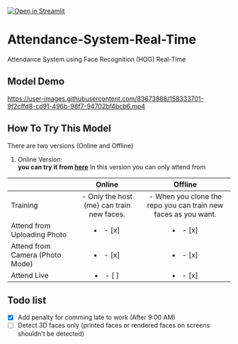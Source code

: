 [![Open in Streamlit](https://static.streamlit.io/badges/streamlit_badge_black_white.svg)](https://share.streamlit.io/abdassalamahmad/attendance_system/main/streamlit_test_app_online.py)
# Attendance-System-Real-Time
Attendance System using Face Recognition (HOG) Real-Time

## Model Demo

https://user-images.githubusercontent.com/83673888/158333701-9f2cffd8-cd91-496b-98f7-94702bf4bcb6.mp4


## How To Try This Model
There are two versions (Online and Offline)
1. Online Version: <br>**you can try it from [here](https://share.streamlit.io/abdassalamahmad/attendance_system/main/streamlit_test_app_online.py)**
In this version you can only attend from 

|                                 | Online      | Offline     |
| --------------------------------| :--------------------------------------------: | :-----------: |
| Training                        | - Only the host (me) can train new faces.      | - When you clone the repo you can train new faces as you want. |
| Attend from Uploading Photo     | <li>- [x] </li>  | <li>- [x] </li>       |
| Attend from Camera (Photo Mode) | <li>- [x] </li>     | <li>- [x] </li>     |
| Attend Live                     | <li>- [ ] </li>   | <li>- [x] </li>        |
















## Todo list
- [x] Add penalty for comming late to work (After 9:00 AM)
- [ ] Detect 3D faces only (printed faces or rendered faces on screens shouldn't be detected)
